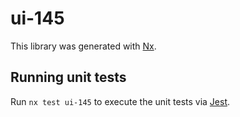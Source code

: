 # ui-145

This library was generated with [Nx](https://nx.dev).

## Running unit tests

Run `nx test ui-145` to execute the unit tests via [Jest](https://jestjs.io).
